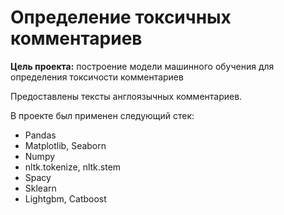 # Определение токсичных комментариев

**Цель проекта:** построение модели машинного обучения для определения токсичости комментариев

Предоставлены тексты англоязычных комментариев.

В проекте был применен следующий стек:
- Pandas
- Matplotlib, Seaborn
- Numpy
- nltk.tokenize, nltk.stem
- Spacy
- Sklearn
- Lightgbm, Catboost


 